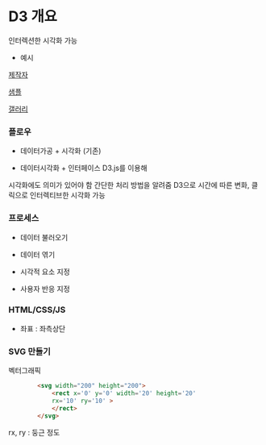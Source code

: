# D3 개요

인터렉션한 시각화 가능

* 예시

[제작자](https://bost.ocks.org)

[샘플](bl.ocks.org/mbostock)

[갤러리](http://christopheviau.com/d3list/gallery.html)

### 플로우

* 데이터가공 + 시각화 (기존)

* 데이터시각화 + 인터페이스
D3.js를 이용해

시각화에도 의미가 있어야 함
간단한 처리 방법을 알려줌
D3으로 시간에 따른 변화, 클릭으로 인터렉티브한 시각화 가능

### 프로세스

* 데이터 불러오기

* 데이터 엮기

* 시각적 요소 지정

* 사용자 반응 지정

### HTML/CSS/JS

* 좌표 : 좌측상단

### SVG 만들기

벡터그래픽

```html
        <svg width="200" height="200">
            <rect x='0' y='0' width='20' height='20'
            rx='10' ry='10' >
            </rect>
        </svg>
```
rx, ry : 둥근 정도
